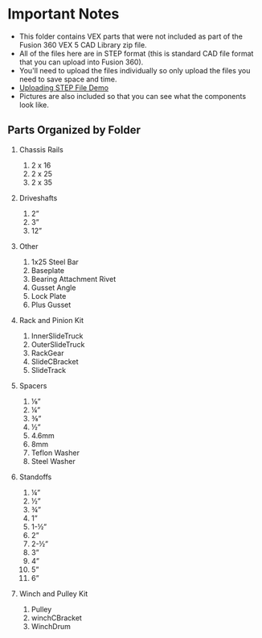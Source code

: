 # Important Notes #

* This folder contains VEX parts that were not included as part of the Fusion 360 VEX 5 CAD Library zip file.
* All of the files here are in STEP format (this is standard CAD file format that you can upload into Fusion 360).
* You'll need to upload the files individually so only upload the files you need to save space and time.
* [Uploading STEP File Demo](/UploadingSTEPFilesFusion.gif)
* Pictures are also included so that you can see what the components look like.

## Parts Organized by Folder ##
1. Chassis Rails
    1.  2 x 16
    2.  2 x 25
    3.  2 x 35
      
2.  Driveshafts
    1.  2”
    2.  3”
    3.  12”
       
3.  Other
    1.  1x25 Steel Bar
    2.  Baseplate
    3.  Bearing Attachment Rivet
    4.  Gusset Angle
    5.  Lock Plate
    6.  Plus Gusset
       
4.  Rack and Pinion Kit
    1.  InnerSlideTruck
    2.  OuterSlideTruck
    3.  RackGear
    4.  SlideCBracket
    5.  SlideTrack
      
5.  Spacers
    1.   ⅛”
    2.   ¼”
    3.   ⅜”
    4.   ½”
    5.   4.6mm
    6.   8mm
    7.   Teflon Washer
    8.   Steel Washer

6.  Standoffs
    1.   ¼”
    2.   ½”
    3.   ¾”
    4.   1”
    5.   1-½”
    6.   2”
    7.   2-½”
    8.   3”
    9.   4”
    10.   5”
    11.   6”

7.  Winch and Pulley Kit
    1.   Pulley
    2.   winchCBracket
    3.   WinchDrum

